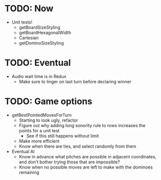 # TODO: Now
* Unit tests!
    * getBoardSizeStyling
    * getBoardHexagonalWidth
    * Cartesian
    * getDominoSizeStyling

# TODO: Eventual
* Audio wait time is in Redux
    * Make sure to linger on last turn before declaring winner

# TODO: Game options
* getBestPointedMovesForTurn
    * Starting to look ugly, refactor
    * Figure out why adding long sonority rule to rows increases the points for a unit test
        * See if this still happens without limit
    * Make more efficient
    * Know when there are ties, and select randomly from them
* Eventual AI
    * Know in advance what pitches are possible in adjacent coordinates, and don't bother trying those that are impossible?
    * Know when no possible moves are left to make with the dominoes remaining